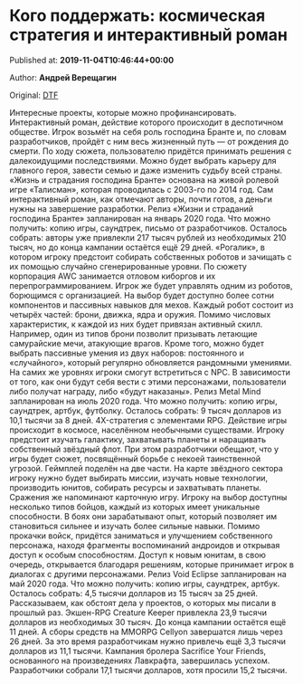 
# Кого поддержать: космическая стратегия и интерактивный роман

Published at: **2019-11-04T10:46:44+00:00**

Author: **Андрей Верещагин**

Original: [DTF](https://dtf.ru/gamedev/78984-kogo-podderzhat-kosmicheskaya-strategiya-i-interaktivnyy-roman)

Интересные проекты, которые можно профинансировать.
Интерактивный роман, действие которого происходит в деспотичном обществе. Игрок возьмёт на себя роль господина Бранте и, по словам разработчиков, пройдёт с ним весь жизненный путь — от рождения до смерти.
По ходу сюжета, пользователю придётся принимать решения с далекоидущими последствиями. Можно будет выбрать карьеру для главного героя, завести семью и даже изменить судьбу всей страны.
«Жизнь и страдания господина Бранте» основана на живой ролевой игре «Талисман», которая проводилась с 2003-го по 2014 год. Сам интерактивный роман, как отмечают авторы, почти готов, а деньги нужны на завершение разработки.
Релиз «Жизни и страданий господина Бранте» запланирован на январь 2020 года.
Что можно получить: копию игры, саундтрек, письмо от разработчиков.
Осталось собрать: авторы уже привлекли 217 тысяч рублей из необходимых 210 тысяч, но до конца кампании остаётся ещё 29 дней.
«Рогалик», в котором игроку предстоит собирать собственных роботов и зачищать с их помощью случайно сгенерированные уровни. По сюжету корпорация AWC занимается отловом киборгов и их перепрограммированием. Игрок же будет управлять одним из роботов, борющимся с организацией.
На выбор будет доступно более сотни компонентов и пассивных навыков для мехов. Каждый робот состоит из четырёх частей: брони, движка, ядра и оружия. Помимо числовых характеристик, к каждой из них будет привязан активный скилл. Например, один из типов брони позволит призывать летающие самурайские мечи, атакующие врагов. Кроме того, можно будет выбрать пассивные умения из двух наборов: постоянного и «случайного», который регулярно обновляется рандомными умениями.
На самих же уровнях игроки смогут встретиться с NPC. В зависимости от того, как они будут себя вести с этими персонажами, пользователи либо получат награду, либо «будут наказаны».
Релиз Metal Mind запланирован на июль 2020 года.
Что можно получить: копию игры, саундтрек, артбук, футболку.
Осталось собрать: 9 тысяч долларов из 10,1 тысячи за 8 дней.
4X-стратегия с элементами RPG. Действие игры происходит в космосе, населённом необычными существами. Игроку предстоит изучать галактику, захватывать планеты и наращивать собственный звёздный флот. При этом разработчики обещают, что у игры будет сюжет, посвящённый борьбе с некоей таинственной угрозой.
Геймплей поделён на две части. На карте звёздного сектора игроку нужно будет выбирать миссии, изучать новые технологии, производить юнитов, собирать ресурсы и захватывать планеты.
Сражения же напоминают карточную игру. Игроку на выбор доступны несколько типов бойцов, каждый из которых имеет уникальные способности. В боях они зарабатывают опыт, который позволяет им становиться сильнее и изучать более сильные навыки.
Помимо прокачки войск, придётся заниматься и улучшением собственного персонажа, находя фрагменты воспоминаний андроидов и открывая доступ к особым способностям. Доступ к новым юнитам, в свою очередь, открывается благодаря решениям, которые принимает игрок в диалогах с другими персонажами.
Релиз Void Eclipse запланирован на май 2020 года.
Что можно получить: копию игры, саундтрек, артбук.
Осталось собрать: 4,5 тысячи долларов из 15 тысяч за 25 дней.
Рассказываем, как обстоят дела у проектов, о которых мы писали в прошлый раз.
Экшен-RPG Creature Keeper привлекла 23,9 тысячи долларов из необходимых 30 тысяч. До конца кампании остаётся ещё 11 дней.
А сборы средств на MMORPG Cellyon завершатся лишь через 26 дней. За это время разработчикам нужно привлечь ещё 3,3 тысячи долларов из 11,1 тысячи.
Кампания бролера Sacrifice Your Friends, основанного на произведениях Лавкрафта, завершилась успехом. Разработчики собрали 17,1 тысячи долларов, хотя просили 15,2 тысячи.
